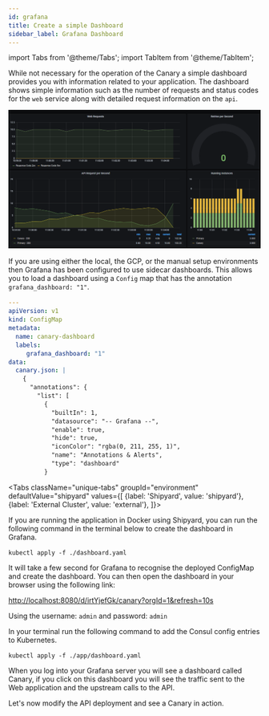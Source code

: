 ```yaml
---
id: grafana
title: Create a simple Dashboard
sidebar_label: Grafana Dashboard
---
```


import Tabs from '@theme/Tabs';
import TabItem from '@theme/TabItem';

While not necessary for the operation of the Canary a simple dashboard provides you with information
related to your application. The dashboard shows simple information such as the number of requests and 
status codes for the `web` service along with detailed request information on the `api`.

![](./images/5.png)

If you are using either the local, the GCP, or the manual setup environments then Grafana has been
configured to use sidecar dashboards. This allows you to load a dashboard using a `Config` map that 
has the annotation `grafana_dashboard: "1"`.

```yaml
---
apiVersion: v1
kind: ConfigMap
metadata:
  name: canary-dashboard
  labels:
     grafana_dashboard: "1"
data:
  canary.json: |
    {
      "annotations": {
        "list": [
          {
            "builtIn": 1,
            "datasource": "-- Grafana --",
            "enable": true,
            "hide": true,
            "iconColor": "rgba(0, 211, 255, 1)",
            "name": "Annotations & Alerts",
            "type": "dashboard"
          }
```

<Tabs
  className="unique-tabs"
  groupId="environment"
  defaultValue="shipyard"
  values={[
    {label: 'Shipyard', value: 'shipyard'},
    {label: 'External Cluster', value: 'external'},
  ]}>
<TabItem value="shipyard">

If you are running the application in Docker using Shipyard, you can run the following command in the terminal below to create the dashboard in Grafana.

```shell
kubectl apply -f ./dashboard.yaml
```

<p>
<Terminal target="tools.container.shipyard.run" shell="/bin/bash" workdir="/app" user="root" expanded />
</p>

It will take a few second for Grafana to recognise the deployed ConfigMap and create the dashboard. You can then open the dashboard in your browser using the following link:

[http://localhost:8080/d/irtYjefGk/canary?orgId=1&refresh=10s](http://localhost:8080/d/irtYjefGk/canary?orgId=1&refresh=10s)

Using the username: `admin` and password: `admin`

</TabItem>
<TabItem value="external">

In your terminal run the following command to add the Consul config entries to Kubernetes.

```shell
kubectl apply -f ./app/dashboard.yaml
```

When you log into your Grafana server you will see a dashboard called Canary, if you click on this dashboard
you will see the traffic sent to the Web application and the upstream calls to the API.

</TabItem>
</Tabs>

Let's now modify the API deployment and see a Canary in action.